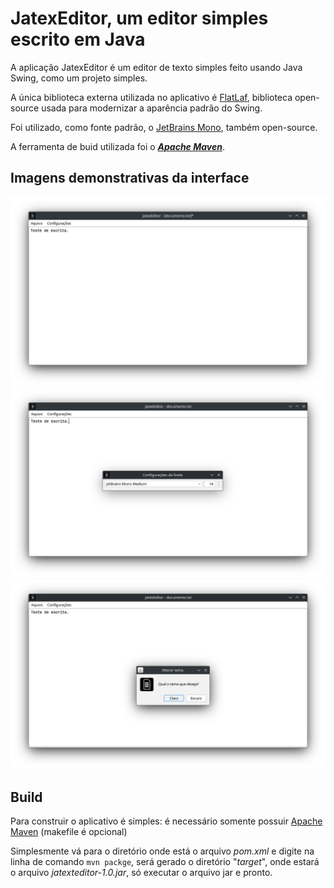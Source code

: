 # JatexEditor, um editor simples escrito em Java
A aplicação JatexEditor é um editor de texto simples feito usando Java Swing, como um projeto simples.

A única biblioteca externa utilizada no aplicativo é [FlatLaf](https://github.com/JFormDesigner/FlatLaf), biblioteca open-source usada para modernizar a aparência padrão do Swing.

Foi utilizado, como fonte padrão, o [JetBrains Mono](https://www.jetbrains.com/lp/mono/), também open-source.

A ferramenta de buid utilizada foi o ***[Apache Maven](https://maven.apache.org/)***.

## Imagens demonstrativas da interface

![JatexEditor aberto em um documento de texto de texto](./images/img_0.png)
![Imagem mostrando o menu de seleção de fontes](./images/img_1.png)
![Imagem mostrando o menu de alteração do tema](./images/img_2.png)

## Build

Para construir o aplicativo é simples: é necessário somente possuir [Apache Maven](https://maven.apache.org/) (makefile é opcional)

Simplesmente vá para o diretório onde está o arquivo *pom.xml* e digite na linha de comando ```mvn packge```, será gerado o diretório "*target*", onde estará o arquivo *jatexteditor-1.0.jar*, só executar o arquivo jar e pronto.